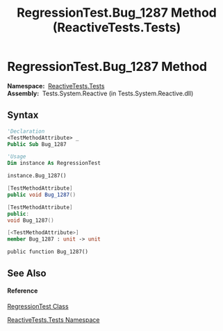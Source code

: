 ﻿---
title: RegressionTest.Bug_1287 Method  (ReactiveTests.Tests)
TOCTitle: Bug_1287 Method
ms:assetid: M:ReactiveTests.Tests.RegressionTest.Bug_1287
ms:mtpsurl: https://msdn.microsoft.com/en-us/library/reactivetests.tests.regressiontest.bug_1287(v=VS.103)
ms:contentKeyID: 36619973
ms.date: 06/28/2011
mtps_version: v=VS.103
f1_keywords:
- ReactiveTests.Tests.RegressionTest.Bug_1287
dev_langs:
- CSharp
- JScript
- VB
- FSharp
- c++
---

# RegressionTest.Bug\_1287 Method

**Namespace:**  [ReactiveTests.Tests](hh289046\(v=vs.103\).md)  
**Assembly:**  Tests.System.Reactive (in Tests.System.Reactive.dll)

## Syntax

``` vb
'Declaration
<TestMethodAttribute> _
Public Sub Bug_1287
```

``` vb
'Usage
Dim instance As RegressionTest

instance.Bug_1287()
```

``` csharp
[TestMethodAttribute]
public void Bug_1287()
```

``` c++
[TestMethodAttribute]
public:
void Bug_1287()
```

``` fsharp
[<TestMethodAttribute>]
member Bug_1287 : unit -> unit 
```

``` jscript
public function Bug_1287()
```

## See Also

#### Reference

[RegressionTest Class](hh288966\(v=vs.103\).md)

[ReactiveTests.Tests Namespace](hh289046\(v=vs.103\).md)

